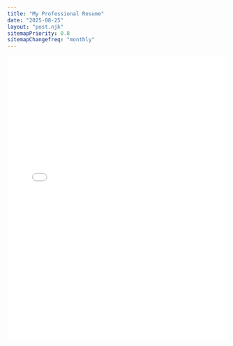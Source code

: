 ```yaml
---
title: "My Professional Resume"
date: "2025-08-25"
layout: "post.njk"
sitemapPriority: 0.8
sitemapChangefreq: "monthly"
---
```


<div style="max-width: 900px; margin: auto;">
    <div style="position: relative; padding-top: 129.41%;">
        <object
            id="pdf-viewer"
            data="/resume/jesus.pdf#view=FitH&toolbar=0&navpanes=0"
            style="position: absolute; top: 0; left: 0; width: 100%; height: 100%; border: none;">
            <iframe
                src="document.pdf"
                width="100%"
                height="100%"
                style="border: none"
                title="Fallback PDF Viewer"
                >
                <div class="flex flex-col items-center justify-center h-full text-center p-8 bg-gray-800 rounded-lg">
                    <i class="fas fa-file-pdf fa-3x text-red-500 mb-4"></i>
                    <p class="text-xl font-semibold text-white mb-2">Oops! Your browser doesn't support embedded PDFs.</p>
                    <p class="text-gray-400 mb-6">You can download the resume to view it directly.</p>
                    <a href="/resume/jesus.pdf" download="Jesus_E_Otero_Lagunes_Resume.pdf" class="btn">
                    <i class="fas fa-download mr-2"></i>Download
                    </a>
                </div>
            </iframe>
        </object>
    </div>
</div>